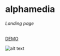 # alphamedia

###### Landing page 

[DEMO](https://alphamedia-46ffa.firebaseapp.com)

![alt text](https://firebasestorage.googleapis.com/v0/b/alphamedia-46ffa.appspot.com/o/Screenshot_2019-04-23%20alphamedia.png?alt=media&token=94b763dd-3739-46b0-aabf-3e97f14d4f17)
